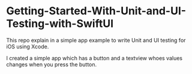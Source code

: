 # Getting-Started-With-Unit-and-UI-Testing-with-SwiftUI
This repo explain in a simple app example to write Unit and UI testing for iOS using Xcode.

I created a simple app which has a button and a textview whoes values changes when you press the button.
